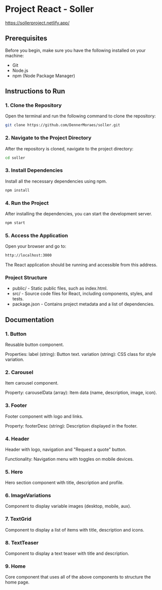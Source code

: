 # Project React - Soller

https://sollerproject.netlify.app/

## Prerequisites
Before you begin, make sure you have the following installed on your machine:

- Git
- Node.js
- npm (Node Package Manager)

## Instructions to Run

### 1. Clone the Repository

Open the terminal and run the following command to clone the repository:

```bash
git clone https://github.com/DennerMoraes/soller.git
```

### 2. Navigate to the Project Directory
After the repository is cloned, navigate to the project directory:

```bash
cd soller
```

### 3. Install Dependencies
Install all the necessary dependencies using npm.

```bash
npm install
```

### 4. Run the Project
After installing the dependencies, you can start the development server.

```bash
npm start
```

### 5. Access the Application
Open your browser and go to:

```bash
http://localhost:3000
```

The React application should be running and accessible from this address.

### Project Structure

- public/ - Static public files, such as index.html.
- src/ -  Source code files for React, including components, styles, and tests.
- package.json - Contains project metadata and a list of dependencies.

## Documentation

### 1. Button
Reusable button component.

Properties:
label (string): Button text.
variation (string): CSS class for style variation.

### 2. Carousel
Item carousel component.

Property:
carouselData (array): Item data (name, description, image, icon).

### 3. Footer
Footer component with logo and links.

Property:
footerDesc (string): Description displayed in the footer.

### 4. Header
Header with logo, navigation and "Request a quote" button.

Functionality:
Navigation menu with toggles on mobile devices.

### 5. Hero
Hero section component with title, description and profile.

### 6. ImageVariations
Component to display variable images (desktop, mobile, aux).

### 7. TextGrid
Component to display a list of items with title, description and icons.

### 8. TextTeaser
Component to display a text teaser with title and description.

### 9. Home
Core component that uses all of the above components to structure the home page.
